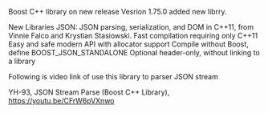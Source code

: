Boost C++ library on new release Vesrion 1.75.0 added new librry.

New Libraries
JSON:
JSON parsing, serialization, and DOM in C++11, from Vinnie Falco and Krystian Stasiowski.
Fast compilation requiring only C++11
Easy and safe modern API with allocator support
Compile without Boost, define BOOST_JSON_STANDALONE
Optional header-only, without linking to a library

Following is video link of use this library to parser JSON stream

YH-93, JSON Stream Parse (Boost C++ Library),     https://youtu.be/CFrW6pVXnwo
